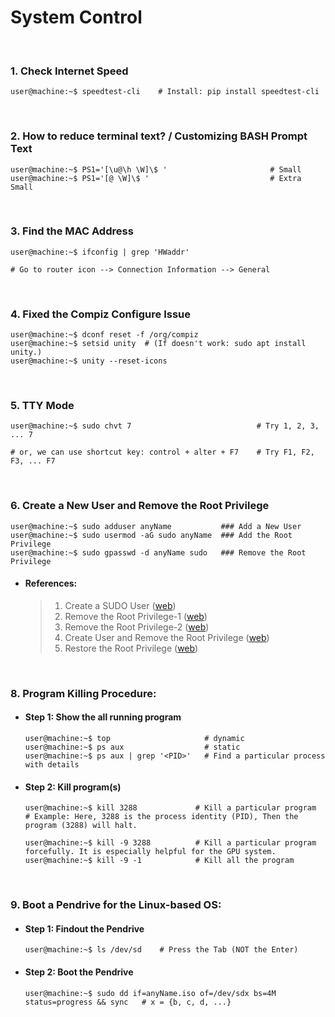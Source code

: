 # System Control

&nbsp;

### 1. Check Internet Speed
```console
user@machine:~$ speedtest-cli    # Install: pip install speedtest-cli
```

&nbsp;

### 2. How to reduce terminal text? / Customizing BASH Prompt Text
```console
user@machine:~$ PS1='[\u@\h \W]\$ '                       # Small
user@machine:~$ PS1='[@ \W]\$ '                           # Extra Small
```

&nbsp;

### 3. Find the MAC Address
```console
user@machine:~$ ifconfig | grep 'HWaddr' 

# Go to router icon --> Connection Information --> General
```

&nbsp;

### 4. Fixed the Compiz Configure Issue
```console
user@machine:~$ dconf reset -f /org/compiz
user@machine:~$ setsid unity  # (If doesn't work: sudo apt install unity.)
user@machine:~$ unity --reset-icons
```

&nbsp;

### 5. TTY Mode
```console
user@machine:~$ sudo chvt 7                            # Try 1, 2, 3, ... 7 

# or, we can use shortcut key: control + alter + F7    # Try F1, F2, F3, ... F7 
```

&nbsp;

### 6. Create a New User and Remove the Root Privilege
```console
user@machine:~$ sudo adduser anyName           ### Add a New User
user@machine:~$ sudo usermod -aG sudo anyName  ### Add the Root Privilege
user@machine:~$ sudo gpasswd -d anyName sudo   ### Remove the Root Privilege
```

- #### References:
  > 1. Create a SUDO User ([web](https://www.digitalocean.com/community/tutorials/how-to-create-a-sudo-user-on-ubuntu-quickstart))
  > 2. Remove the Root Privilege-1 ([web](https://askubuntu.com/questions/335987/remove-sudo-privileges-from-a-user-without-deleting-the-user))
  > 3. Remove the Root Privilege-2 ([web](https://www.liquidweb.com/kb/remove-delete-user-ubuntu-16-04/))
  > 4. Create User and Remove the Root Privilege ([web](https://www.ostechnix.com/how-to-grant-and-remove-sudo-privileges-to-users-on-ubuntu/))
  > 5. Restore the Root Privilege ([web](https://www.ostechnix.com/how-to-restore-sudo-privileges-to-a-user/))

&nbsp;

### 8. Program Killing Procedure:
- #### Step 1: Show the all running program
  ```console
  user@machine:~$ top                     # dynamic
  user@machine:~$ ps aux                  # static
  user@machine:~$ ps aux | grep '<PID>'   # Find a particular process with details
  ```

- #### Step 2: Kill program(s)
  ```console
  user@machine:~$ kill 3288             # Kill a particular program
  # Example: Here, 3288 is the process identity (PID), Then the program (3288) will halt.

  user@machine:~$ kill -9 3288          # Kill a particular program forcefully. It is especially helpful for the GPU system.
  user@machine:~$ kill -9 -1            # Kill all the program
  ```
  
&nbsp;

### 9. Boot a Pendrive for the Linux-based OS:
- #### Step 1: Findout the Pendrive
  ```console
  user@machine:~$ ls /dev/sd    # Press the Tab (NOT the Enter)
  ```
  
- #### Step 2: Boot the Pendrive
  ```console
  user@machine:~$ sudo dd if=anyName.iso of=/dev/sdx bs=4M status=progress && sync   # x = {b, c, d, ...}
  ```
